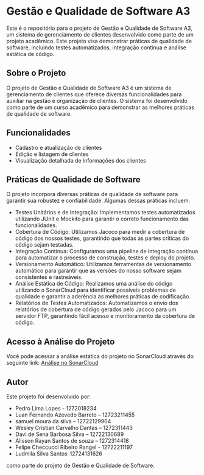 # Gestão e Qualidade de Software A3

Este é o repositório para o projeto de Gestão e Qualidade de Software A3, um sistema de gerenciamento de clientes desenvolvido como parte de um projeto acadêmico. Este projeto visa demonstrar práticas de qualidade de software, incluindo testes automatizados, integração contínua e análise estática de código.

## Sobre o Projeto

O projeto de Gestão e Qualidade de Software A3 é um sistema de gerenciamento de clientes que oferece diversas funcionalidades para auxiliar na gestão e organização de clientes. O sistema foi desenvolvido como parte de um curso acadêmico para demonstrar as melhores práticas de qualidade de software.

## Funcionalidades

- Cadastro e atualização de clientes
- Edição e listagem de clientes
- Visualização detalhada de informações dos clientes

## Práticas de Qualidade de Software

O projeto incorpora diversas práticas de qualidade de software para garantir sua robustez e confiabilidade. Algumas dessas práticas incluem:

- Testes Unitários e de Integração: Implementamos testes automatizados utilizando JUnit e Mockito para garantir o correto funcionamento das funcionalidades.
- Cobertura de Código: Utilizamos Jacoco para medir a cobertura de código dos nossos testes, garantindo que todas as partes críticas do código sejam testadas.
- Integração Contínua: Configuramos uma pipeline de integração contínua para automatizar o processo de construção, testes e deploy do projeto.
- Versionamento Automático: Utilizamos ferramentas de versionamento automático para garantir que as versões do nosso software sejam consistentes e rastreáveis.
- Análise Estática de Código: Realizamos uma análise do código utilizando o SonarCloud para identificar possíveis problemas de qualidade e garantir a aderência às melhores práticas de codificação.
- Relatórios de Testes Automatizados: Automatizamos o envio dos relatórios de cobertura de código gerados pelo Jacoco para um servidor FTP, garantindo fácil acesso e monitoramento da cobertura de código.

## Acesso à Análise do Projeto

Você pode acessar a análise estática do projeto no SonarCloud através do seguinte link: [Análise no SonarCloud](https://sonarcloud.io/project/overview?id=AlissonRayanss_Gestao-e-Qualidade-de-Software-A3)
 
## Autor

Este projeto foi desenvolvido por:

- Pedro Lima Lopes - 1272018234
- Luan Fernando Azevedo Barreto – 12723211455
- samuel moura da silva – 12722129904
- Wesley Cristian Carvalho Dantas – 1272311443
- Davi de Sena Barbosa Silva – 12722130689
- Alisson Rayan Santos de souza – 1272314418
- Felipe Checcucci Ribeiro Rangel - 12722211197
- Ludmila Silva Santos-12724131626

como parte do projeto de Gestão e Qualidade de Software.

